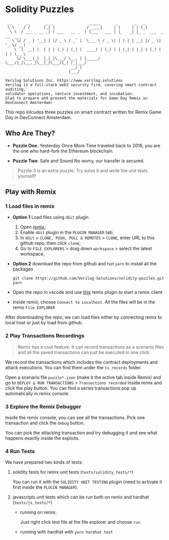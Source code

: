 # Solidity Puzzles

```
 __      __       _ _                _____       _       _   _                 
 \ \    / /      (_| |              / ____|     | |     | | (_)                
  \ \  / ___ _ __ _| | ___   __ _  | (___   ___ | |_   _| |_ _  ___  _ __  ___ 
   \ \/ / _ | '__| | |/ _ \ / _` |  \___ \ / _ \| | | | | __| |/ _ \| '_ \/ __|
    \  |  __| |  | | | (_) | (_| |  ____) | (_) | | |_| | |_| | (_) | | | \__ \
     \/ \___|_|  |_|_|\___/ \__, | |_____/ \___/|_|\__,_|\__|_|\___/|_| |_|___/
                             __/ |                                             
                            |___/                                              
                                               
Verilog Solutions Inc. https://www.verilog.solutions
Verilog is a full-stack web3 security firm, covering smart contract auditing, 
validator operations, venture investment, and incubation.
Glad to prepare and present the materials for Game Day Remix in DevConnect Amsterdam!
```

This repo inlcudes three puzzles on smart contract written for Remix Game Day in DevConnect Amsterdam.

## Who Are They?

-  **Puzzle One**: Yesterday Once More
	Time traveled back to 2016, you are the one who hard-fork the Ethereum blockchain.

- **Puzzle Two**: Safe and Sound
	No worry, our transfer is secured.

> Puzzle 3 is an extra puzzle. Try solve it and write the unit tests yourself!

## Play with Remix

### 1 Load files in remix

- **Option 1** Load files using `dGit` plugin
  1. Open [remix](https://remix.ethereum.org/);
  2. Enable `dGit` plugin in the `PLUGIN MANAGER` tab;
  3. In `dGit` > `CLONE, PUSH, PULL & REMOTES` > `CLONE`, enter URL to this github repo, then click `clone`; 
  4. Go to `FILE EXPLORERS` > drag down `workspace` > select the latest workspace,

- **Option 2** download the repo from github and run `yarn` to install all the packages

  ```shell
  git clone https://github.com/Verilog-Solutions/solidity-puzzles.git
  yarn
  ```

- Open the repo in vscode and use [this](https://marketplace.visualstudio.com/items?itemName=RemixProject.ethereum-remix) remix plugin to start a remix client
- Inside remix, choose `Connect to Localhost`. All the files will be in the remix `File EXPLORER`

After downloading the repo, we can load files either by connecting remix to local host or just by load from github.


### 2 Play Transactions Recordings

> Remix has a cool feature. It can record transactions as a scenario files and all the saved transactions can just be executed in one click.

We record the transactions which includes the contract deployments and attack executions. You can find them under the `tx_records` folder.

Open a scenario file `puzzle*.json` (make it the active tab inside Remix) and go to  `DEPLOY & RUN TRANSACTIONS` > `Transactions recorded` inside remix and click the play button. You can find a series transactions pop up automatically in remix console.

### 3 Explore the Remix Debugger

Inside the remix console, you can see all the transactions. Pick one transaction and click the `debug` button. 

You can pick the attacking transaction and try debugging it and see what happens exactly inside the exploits.

### 4 Run Tests

We have prepared two kinds of tests:

 1. solidity tests for remix unit tests (`tests/solidity_tests/*`)

    You can run it with the `SOLIDITY UNIT TESTING` plugin (need to activate it first inside the `PLUGIN MANAGER`).

 2.  javascripts unit tests which can be run both on remix and hardhat (`tests/js_tests/*`)

     - running on remix. 

       Just right click test file at the file explorer and choose `run`. 

     - running with hardhat with `yarn hardhat test`